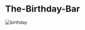 # The-Birthday-Bar

![birthday](https://user-images.githubusercontent.com/42794655/101460659-e4e7b980-395f-11eb-9a90-1a5c3acf59b2.jpg)
